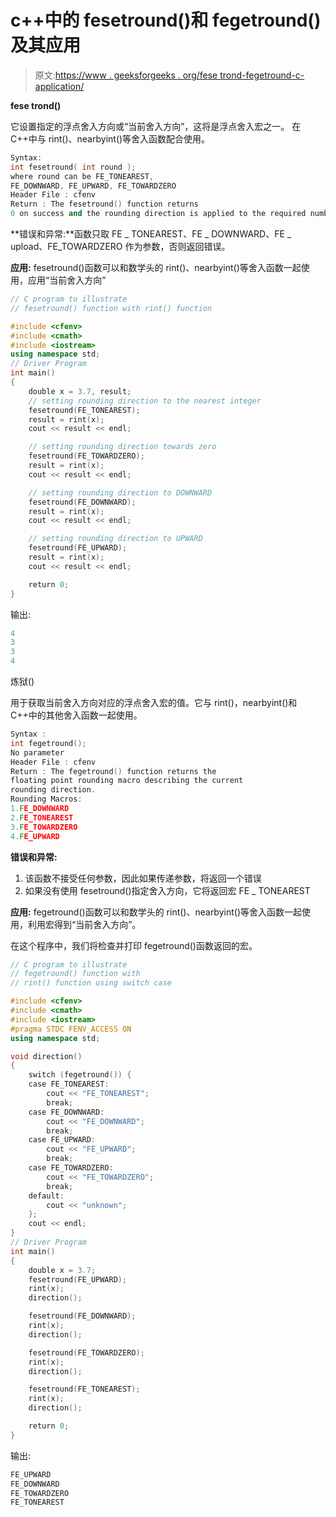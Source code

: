 # c++中的 fesetround()和 fegetround()及其应用

> 原文:[https://www . geeksforgeeks . org/fese trond-fegetround-c-application/](https://www.geeksforgeeks.org/fesetround-fegetround-c-application/)

**fese trond()**

它设置指定的浮点舍入方向或“当前舍入方向”，这将是浮点舍入宏之一。
在 C++中与 rint()、nearbyint()等舍入函数配合使用。

```cpp
Syntax:
int fesetround( int round );
where round can be FE_TONEAREST,
FE_DOWNWARD, FE_UPWARD, FE_TOWARDZERO
Header File : cfenv
Return : The fesetround() function returns 
0 on success and the rounding direction is applied to the required number.

```

**错误和异常:**函数只取 FE _ TONEAREST、FE _ DOWNWARD、FE _ upload、FE_TOWARDZERO 作为参数，否则返回错误。

**应用:** fesetround()函数可以和数学头的 rint()、nearbyint()等舍入函数一起使用，应用“当前舍入方向”

```cpp
// C program to illustrate
// fesetround() function with rint() function

#include <cfenv>
#include <cmath>
#include <iostream>
using namespace std;
// Driver Program
int main()
{
    double x = 3.7, result;
    // setting rounding direction to the nearest integer
    fesetround(FE_TONEAREST);
    result = rint(x);
    cout << result << endl;

    // setting rounding direction towards zero
    fesetround(FE_TOWARDZERO);
    result = rint(x);
    cout << result << endl;

    // setting rounding direction to DOWNWARD
    fesetround(FE_DOWNWARD);
    result = rint(x);
    cout << result << endl;

    // setting rounding direction to UPWARD
    fesetround(FE_UPWARD);
    result = rint(x);
    cout << result << endl;

    return 0;
}
```

输出:

```cpp
4
3
3
4
```

炼狱()

用于获取当前舍入方向对应的浮点舍入宏的值。它与 rint()，nearbyint()和 C++中的其他舍入函数一起使用。

```cpp
Syntax : 
int fegetround();
No parameter
Header File : cfenv
Return : The fegetround() function returns the
floating point rounding macro describing the current 
rounding direction.
Rounding Macros:
1.FE_DOWNWARD
2.FE_TONEAREST
3.FE_TOWARDZERO
4.FE_UPWARD

```

**错误和异常:**

1.  该函数不接受任何参数，因此如果传递参数，将返回一个错误
2.  如果没有使用 fesetround()指定舍入方向，它将返回宏 FE _ TONEAREST

**应用:** fegetround()函数可以和数学头的 rint()、nearbyint()等舍入函数一起使用，利用宏得到“当前舍入方向”。

在这个程序中，我们将检查并打印 fegetround()函数返回的宏。

```cpp
// C program to illustrate
// fegetround() function with
// rint() function using switch case

#include <cfenv>
#include <cmath>
#include <iostream>
#pragma STDC FENV_ACCESS ON
using namespace std;

void direction()
{
    switch (fegetround()) {
    case FE_TONEAREST:
        cout << "FE_TONEAREST";
        break;
    case FE_DOWNWARD:
        cout << "FE_DOWNWARD";
        break;
    case FE_UPWARD:
        cout << "FE_UPWARD";
        break;
    case FE_TOWARDZERO:
        cout << "FE_TOWARDZERO";
        break;
    default:
        cout << "unknown";
    };
    cout << endl;
}
// Driver Program
int main()
{
    double x = 3.7;
    fesetround(FE_UPWARD);
    rint(x);
    direction();

    fesetround(FE_DOWNWARD);
    rint(x);
    direction();

    fesetround(FE_TOWARDZERO);
    rint(x);
    direction();

    fesetround(FE_TONEAREST);
    rint(x);
    direction();

    return 0;
}
```

输出:

```cpp
FE_UPWARD
FE_DOWNWARD
FE_TOWARDZERO
FE_TONEAREST
```